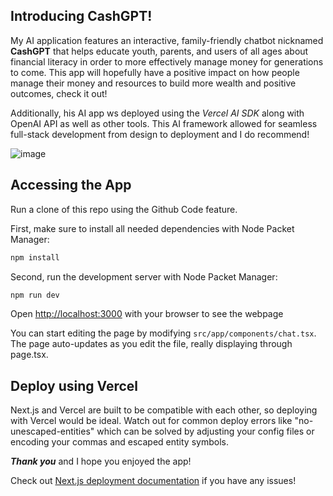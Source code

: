 ## Introducing CashGPT!

My AI application features an interactive, family-friendly chatbot nicknamed **CashGPT** that helps educate youth, parents, and users of all ages about financial literacy in order to more effectively manage money for generations to come. This app will hopefully have a positive impact on how people manage their money and resources to build more wealth and positive outcomes, check it out!

Additionally, his AI app ws deployed using the *Vercel AI SDK* along with OpenAI API as well as other tools. This AI framework allowed for seamless full-stack development from design to deployment and I do recommend!

![image](https://github.com/user-attachments/assets/aa99c144-33c1-4d60-bc10-957c7211e0de)


## Accessing the App

Run a clone of this repo using the Github Code feature.

First, make sure to install all needed dependencies with Node Packet Manager:

```bash
npm install
```

Second, run the development server with Node Packet Manager:

```bash
npm run dev
```

Open [http://localhost:3000](http://localhost:3000) with your browser to see the webpage

You can start editing the page by modifying `src/app/components/chat.tsx`. The page auto-updates as you edit the file, really displaying through page.tsx.

## Deploy using Vercel

Next.js and Vercel are built to be compatible with each other, so deploying with Vercel would be ideal. Watch out for common deploy errors like "no-unescaped-entities" which can be solved by adjusting your config files or encoding your commas and escaped entity symbols.

***Thank you*** and I hope you enjoyed the app!

Check out [Next.js deployment documentation](https://nextjs.org/docs/deployment) if you have any issues!
